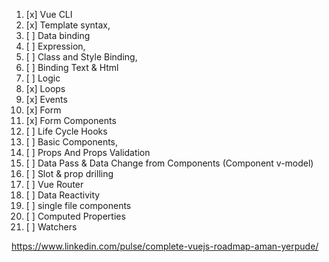 1. [x] Vue CLI
2. [x] Template syntax, 
3. [ ] Data binding
4. [ ] Expression, 
5. [ ] Class and Style Binding, 
6. [ ] Binding Text & Html
7. [ ] Logic
8. [x] Loops
9. [x] Events
10. [x] Form 
11. [x] Form Components
12. [ ] Life Cycle Hooks
13. [ ] Basic Components, 
14. [ ] Props And Props Validation
15. [ ] Data Pass & Data Change from Components (Component v-model)
16. [ ] Slot & prop drilling
17. [ ] Vue Router
18. [ ] Data Reactivity
19. [ ] single file components
20. [ ] Computed Properties
21. [ ] Watchers


https://www.linkedin.com/pulse/complete-vuejs-roadmap-aman-yerpude/